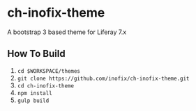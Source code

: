 # ch-inofix-theme
A bootstrap 3 based theme for Liferay 7.x

## How To Build
1. `cd $WORKSPACE/themes`
1. `git clone https://github.com/inofix/ch-inofix-theme.git`
1. `cd ch-inofix-theme`
1. `npm install`
1. `gulp build`


